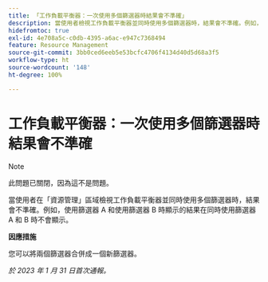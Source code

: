 ```yaml
---
title: 「工作負載平衡器：一次使用多個篩選器時結果會不準確」
description: 當使用者檢視工作負載平衡器並同時使用多個篩選器時，結果會不準確。例如，使用篩選器 A 和使用篩選器 B 時顯示的結果在同時使用篩選器 A 和 B 時不會顯示。
hidefromtoc: true
exl-id: 4e708a5c-c0db-4395-a6ac-e947c7368494
feature: Resource Management
source-git-commit: 3bb0ced6eeb5e53bcfc4706f4134d40d5d68a3f5
workflow-type: ht
source-wordcount: '148'
ht-degree: 100%

---
```


# 工作負載平衡器：一次使用多個篩選器時結果會不準確

>[!NOTE]
>
>此問題已關閉，因為這不是問題。

當使用者在「資源管理」區域檢視工作負載平衡器並同時使用多個篩選器時，結果會不準確。例如，使用篩選器 A 和使用篩選器 B 時顯示的結果在同時使用篩選器 A 和 B 時不會顯示。

**因應措施**

您可以將兩個篩選器合併成一個新篩選器。

_於 2023 年 1 月 31 日首次通報。_
